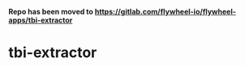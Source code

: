 **Repo has been moved to https://gitlab.com/flywheel-io/flywheel-apps/tbi-extractor**

# tbi-extractor

